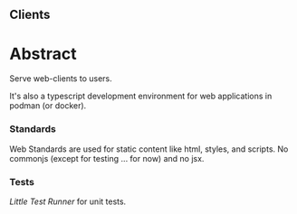 ## Clients

# Abstract

Serve web-clients to users.

It's also a typescript development environment for web applications in podman (or docker).

### Standards

Web Standards are used for static content like html, styles, and scripts.
No commonjs (except for testing ... for now) and no jsx.

### Tests

_Little Test Runner_ for unit tests.
